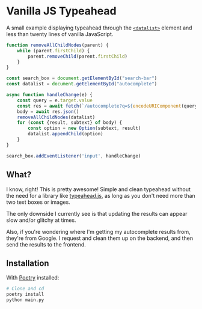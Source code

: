 # Vanilla JS Typeahead

A small example displaying typeahead through the [`<datalist>`](https://developer.mozilla.org/en-US/docs/Web/HTML/Element/datalist) element and less than twenty lines of vanilla JavaScript.

```js
function removeAllChildNodes(parent) {
    while (parent.firstChild) {
        parent.removeChild(parent.firstChild)
    }
}

const search_box = document.getElementById("search-bar")
const datalist = document.getElementById("autocomplete")

async function handleChange(e) {
    const query = e.target.value
    const res = await fetch(`/autocomplete?q=${encodeURIComponent(query)}`)
    body = await res.json()
    removeAllChildNodes(datalist)
    for (const {result, subtext} of body) {
        const option = new Option(subtext, result)
        datalist.appendChild(option)
    }
}

search_box.addEventListener('input', handleChange)
```

## What?
I know, right! This is pretty awesome! Simple and clean typeahead without the need for a library like [typeahead.js](https://twitter.github.io/typeahead.js/), as long as you don't need more than two text boxes or images.

The only downside I currently see is that updating the results can appear slow and/or glitchy at times.

Also, if you're wondering where I'm getting my autocomplete results from, they're from Google. I request and clean them up on the backend, and then send the results to the frontend.

## Installation
With [Poetry](https://python-poetry.org/) installed:
```bash
# Clone and cd
poetry install
python main.py
```